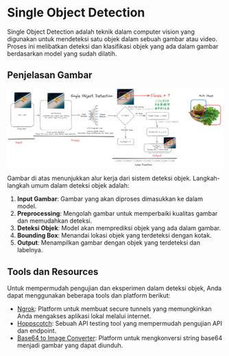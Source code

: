 # Single Object Detection

Single Object Detection adalah teknik dalam computer vision yang digunakan untuk mendeteksi satu objek dalam sebuah gambar atau video. Proses ini melibatkan deteksi dan klasifikasi objek yang ada dalam gambar berdasarkan model yang sudah dilatih.

## Penjelasan Gambar

![Diagram](Diagram.png)

Gambar di atas menunjukkan alur kerja dari sistem deteksi objek. Langkah-langkah umum dalam deteksi objek adalah:
1. **Input Gambar**: Gambar yang akan diproses dimasukkan ke dalam model.
2. **Preprocessing**: Mengolah gambar untuk memperbaiki kualitas gambar dan memudahkan deteksi.
3. **Deteksi Objek**: Model akan memprediksi objek yang ada dalam gambar.
4. **Bounding Box**: Menandai lokasi objek yang terdeteksi dengan kotak.
5. **Output**: Menampilkan gambar dengan objek yang terdeteksi dan labelnya.

## Tools dan Resources

Untuk mempermudah pengujian dan eksperimen dalam deteksi objek, Anda dapat menggunakan beberapa tools dan platform berikut:

- [Ngrok](https://ngrok.com/): Platform untuk membuat secure tunnels yang memungkinkan Anda mengakses aplikasi lokal melalui internet.
- [Hoppscotch](https://hoppscotch.io/): Sebuah API testing tool yang mempermudah pengujian API dan endpoint.
- [Base64 to Image Converter](https://codebeautify.org/base64-to-image-converter): Platform untuk mengkonversi string base64 menjadi gambar yang dapat diunduh.
